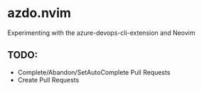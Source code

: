 # azdo.nvim

Experimenting with the azure-devops-cli-extension and Neovim

## TODO:

- Complete/Abandon/SetAutoComplete Pull Requests
- Create Pull Requests
